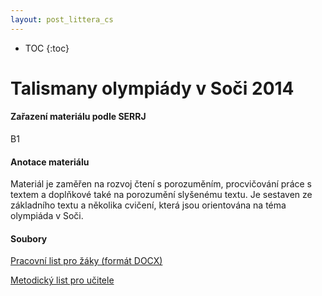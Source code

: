 ```yaml
---
layout: post_littera_cs
---
```

* TOC
{:toc}

# Talismany olympiády v Soči 2014

#### Zařazení materiálu podle SERRJ

B1

#### Anotace materiálu

Materiál je zaměřen na rozvoj čtení s porozuměním, procvičování práce s textem a doplňkové také na porozumění slyšenému textu. Je sestaven ze základního textu a několika cvičení, která jsou orientována na téma olympiáda v Soči.

#### Soubory

[Pracovní list pro žáky (formát DOCX)](/cs/littera/rustina/materialy/zaci/cteni/36_Sochi_Z_B1.docx)

[Metodický list pro učitele](/cs/littera/rustina/materialy/metodika/36_Sochi_metodika.docx)